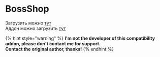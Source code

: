 # BossShop

Загрузить можно [тут](https://www.spigotmc.org/resources/bossshoppro-the-most-powerful-chest-gui-shop-menu-plugin.222/)  
Аддон можно загрузить [тут](https://www.spigotmc.org/resources/itemsadder-bossshop-integration.72396/)

{% hint style="warning" %}
**I'm not the developer of this compatibility addon, please don't contact me for support.  
Contact the original author, thanks!**
{% endhint %}

